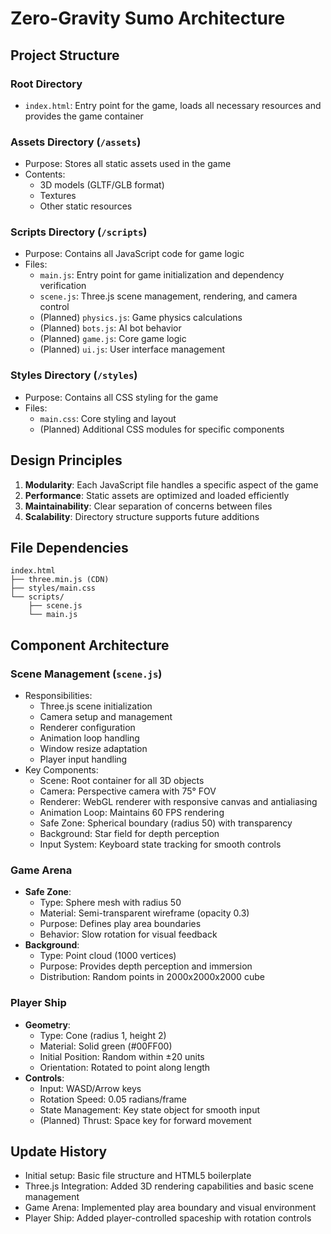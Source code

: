 # Zero-Gravity Sumo Architecture

## Project Structure

### Root Directory
- `index.html`: Entry point for the game, loads all necessary resources and provides the game container

### Assets Directory (`/assets`)
- Purpose: Stores all static assets used in the game
- Contents:
  - 3D models (GLTF/GLB format)
  - Textures
  - Other static resources

### Scripts Directory (`/scripts`)
- Purpose: Contains all JavaScript code for game logic
- Files:
  - `main.js`: Entry point for game initialization and dependency verification
  - `scene.js`: Three.js scene management, rendering, and camera control
  - (Planned) `physics.js`: Game physics calculations
  - (Planned) `bots.js`: AI bot behavior
  - (Planned) `game.js`: Core game logic
  - (Planned) `ui.js`: User interface management

### Styles Directory (`/styles`)
- Purpose: Contains all CSS styling for the game
- Files:
  - `main.css`: Core styling and layout
  - (Planned) Additional CSS modules for specific components

## Design Principles
1. **Modularity**: Each JavaScript file handles a specific aspect of the game
2. **Performance**: Static assets are optimized and loaded efficiently
3. **Maintainability**: Clear separation of concerns between files
4. **Scalability**: Directory structure supports future additions

## File Dependencies
```
index.html
├── three.min.js (CDN)
├── styles/main.css
└── scripts/
    ├── scene.js
    └── main.js
```

## Component Architecture
### Scene Management (`scene.js`)
- Responsibilities:
  - Three.js scene initialization
  - Camera setup and management
  - Renderer configuration
  - Animation loop handling
  - Window resize adaptation
  - Player input handling
- Key Components:
  - Scene: Root container for all 3D objects
  - Camera: Perspective camera with 75° FOV
  - Renderer: WebGL renderer with responsive canvas and antialiasing
  - Animation Loop: Maintains 60 FPS rendering
  - Safe Zone: Spherical boundary (radius 50) with transparency
  - Background: Star field for depth perception
  - Input System: Keyboard state tracking for smooth controls

### Game Arena
- **Safe Zone**:
  - Type: Sphere mesh with radius 50
  - Material: Semi-transparent wireframe (opacity 0.3)
  - Purpose: Defines play area boundaries
  - Behavior: Slow rotation for visual feedback
- **Background**:
  - Type: Point cloud (1000 vertices)
  - Purpose: Provides depth perception and immersion
  - Distribution: Random points in 2000x2000x2000 cube

### Player Ship
- **Geometry**:
  - Type: Cone (radius 1, height 2)
  - Material: Solid green (#00FF00)
  - Initial Position: Random within ±20 units
  - Orientation: Rotated to point along length
- **Controls**:
  - Input: WASD/Arrow keys
  - Rotation Speed: 0.05 radians/frame
  - State Management: Key state object for smooth input
  - (Planned) Thrust: Space key for forward movement

## Update History
- Initial setup: Basic file structure and HTML5 boilerplate
- Three.js Integration: Added 3D rendering capabilities and basic scene management
- Game Arena: Implemented play area boundary and visual environment
- Player Ship: Added player-controlled spaceship with rotation controls
